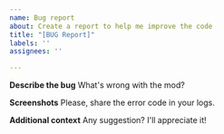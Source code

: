 ```yaml
---
name: Bug report
about: Create a report to help me improve the code
title: "[BUG Report]"
labels: ''
assignees: ''

---
```


**Describe the bug**
What's wrong with the mod?

**Screenshots**
Please, share the error code in your logs.

**Additional context**
Any suggestion? I'll appreciate it!
